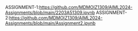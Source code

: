 ASSIGNMENT-1:https://github.com/MDMOIZ1309/AIML2024-Assignments/blob/main/2203A51309.ipynb
ASSIGNMENT-2:https://github.com/MDMOIZ1309/AIML2024-Assignments/blob/main/Assignment2.ipynb
